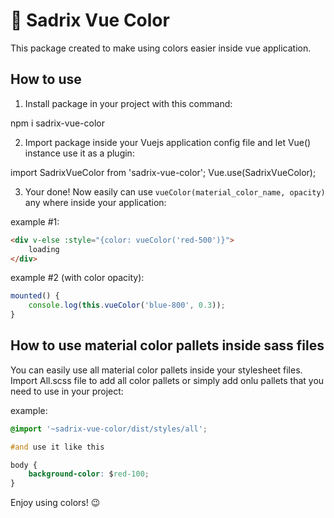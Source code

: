 # 🎨 Sadrix Vue Color
This package created to make using colors easier inside vue application.

## How to use
1. Install package in your project with this command:

npm i sadrix-vue-color

2. Import package inside your Vuejs application config file and let Vue() instance use it as a plugin:

import SadrixVueColor from 'sadrix-vue-color';
Vue.use(SadrixVueColor);

3. Your done! Now easily can use `vueColor(material_color_name, opacity)` any where inside your application:

example #1:

``` html
<div v-else :style="{color: vueColor('red-500')}">
    loading
</div>
```

example #2 (with color opacity):

``` javascript
mounted() {
    console.log(this.vueColor('blue-800', 0.3));
}
```

## How to use material color pallets inside sass files

You can easily use all material color pallets inside your stylesheet files.
Import All.scss file to add all color pallets or simply add onlu pallets that you need to use in your project:

example:

``` css
@import '~sadrix-vue-color/dist/styles/all';

#and use it like this

body {
    background-color: $red-100;
}
```

Enjoy using colors! 😉

